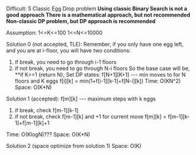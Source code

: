 Difficult: 5
Classic Egg Drop problem
**Using classic Binary Search is not a good approach**
**There is a mathematical approach, but not recommended**
**Non-classic DP problem, but DP approach is recommended**

Assumption:
1<=K<=100
1<=N<=10000

Solution 0 (not accepted, TLE):
Remember, if you only have one egg left, and you are at i-floor, you will have two conditions:
1. if break, you need to go through i-1 floors
2. if not break, you need to go through N-i floors
So the base case will be, **if K==1 {return N};
Set DP states:
f[N+1][K+1] --- min moves to for N floors and K eggs
f[i][k] = min(1+f[i-1][k-1]+f[N-i][k])
Time: O(KN^2)
Space: O(K*N)


Solution 1 (accepted):
f[m][k] --- maximum steps with k eggs
1. if break, check f[m-1][k-1]
2. if not break, check f[m-1][k]
and +1 for current move
f[m][k] = f[m-1][k-1]+f[m-1][k]+1

Time: O(KlogN)???
Space: O(K*N)

Solution 2 (space optimize from solution 1)
Space: O(K)